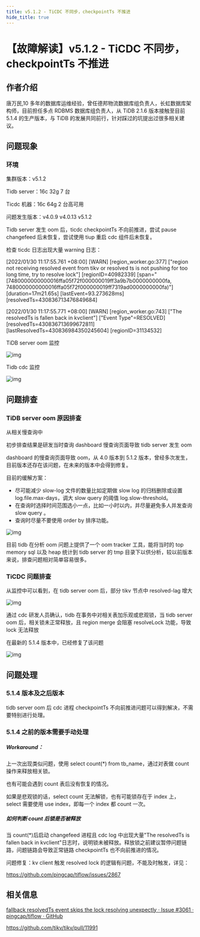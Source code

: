 ```yaml
---
title: v5.1.2 - TiCDC 不同步，checkpointTs 不推进
hide_title: true
---
```


# 【故障解读】v5.1.2 - TiCDC 不同步，checkpointTs 不推进

## 作者介绍

唐万民,10 多年的数据库运维经验，曾任德邦物流数据库组负责人，长虹数据库架构师，目前担任多点 RDBMS 数据库组负责人，从 TiDB 2.1.6 版本接触至目前 5.1.4 的生产版本，与 TiDB 的发展共同前行，针对踩过的坑提出过很多相关建议。

## 问题现象

### 环境

集群版本：v5.1.2

Tidb server：16c 32g 7 台

Ticdc 机器：16c 64g 2 台高可用

问题发生版本：v4.0.9 v4.0.13 v5.1.2

Tidb server 发生 oom 后，ticdc checkpointTs 不向前推进，尝试 pause changefeed 后未恢复，尝试使用 tiup 重启 cdc 组件后未恢复。

检查 ticdc 日志出现大量 warning 日志：

[2022/01/30 11:17:55.761 +08:00] [WARN] [region_worker.go:377] ["region not receiving resolved event from tikv or resolved ts is not pushing for too long time, try to resolve lock"] [regionID=40982339] [span="[7480000000000016ffa05f72f000000019ff3a9b7b0000000000fa, 7480000000000016ffa05f72f000000019ff7319ad0000000000fa)"] [duration=17m21.65s] [lastEvent=93.273628ms] [resolvedTs=430836713476849684]

[2022/01/30 11:17:55.771 +08:00] [WARN] [region_worker.go:743] ["The resolvedTs is fallen back in kvclient"] ["Event Type"=RESOLVED] [resolvedTs=430836713699672811] [lastResolvedTs=430836984350245604] [regionID=31134532]

TiDB server oom 监控

![img](https://pingcap.feishu.cn/space/api/box/stream/download/asynccode/?code=NjQ4OTJiYWM2NjdiYzg1Y2M2ZDdlMjk3ZDIyMGVmYzBfcUJ0YlJvRFExUEJwRnE2MzN3TUdIZW5uUlM3eDFLRzdfVG9rZW46Ym94Y25LajFxUFhiNXBBSGdXVHQ2NTJqbW9iXzE2NTAxNjM4NjU6MTY1MDE2NzQ2NV9WNA)

Tidb cdc 监控

![img](https://pingcap.feishu.cn/space/api/box/stream/download/asynccode/?code=NGM1NTk5NzJhMGY5YmE1ZWU5OGRlYzIyM2M2ODkwNWVfOTdieDg2UTZQdjEzUURNbkQwd1hsZnBKSE1WY0hJaUZfVG9rZW46Ym94Y252OENzelRJZlJZWGx0TjJTcWlKTXJiXzE2NTAxNjM4NjU6MTY1MDE2NzQ2NV9WNA)

## 问题排查

### TiDB server oom 原因排查

从相关慢查询中

初步排查结果是研发当时查询 dashboard 慢查询页面导致 tidb server 发生 oom

dashboard 的慢查询页面导致 oom，从 4.0 版本到 5.1.2 版本，曾经多次发生，目前版本还存在该问题，在未来的版本中会得到修复。

目前的缓解方案：

- 尽可能减少 slow-log 文件的数量比如定期做 slow log 的归档删除或设置 log.file.max-days，调大 slow query 的阈值 log.slow-threshold。
- 在查询时选择时间范围选小一点，比如一小时以内，并尽量避免多人并发查询 slow query 。
- 查询时尽量不要使用 order by 排序功能。

![img](https://pingcap.feishu.cn/space/api/box/stream/download/asynccode/?code=MTgxYjczMmNkZGYxOWZmMDYzY2Y4YWMwNmI5NjAxMTNfUkNuTlVaWk84RmVGeEVIeVBHV0VaNGlHQnlBQkJWQUpfVG9rZW46Ym94Y25Mdjd2NmdVQ3I4M284aHN3TFBxb1RjXzE2NTAxNjM4NjU6MTY1MDE2NzQ2NV9WNA)

目前 tidb 在分析 oom 问题上提供了一个 oom tracker 工具，能将当时的 top memory sql 以及 heap 统计到 tidb server 的 tmp 目录下以供分析，较以前版本来说，排查问题相对简单容易很多。

### TiCDC 问题排查

从监控中可以看到，在 tidb server oom 后，部分 tikv 节点中 resolved-lag 增大

![img](https://pingcap.feishu.cn/space/api/box/stream/download/asynccode/?code=NjcyMWM3NGUzNjA5MTA2NmM0ZjQ4NDMyODc0MDVlZTJfTkVVbkZpcXVIWnN1TXBVNW1HUUdtaTFQZWhaSFFVYnZfVG9rZW46Ym94Y25ZOVpPb0E5c0pYWDJWcjZENERXbGlnXzE2NTAxNjM4NjU6MTY1MDE2NzQ2NV9WNA)

通过 cdc 研发人员确认，tidb 在事务中对相关表加乐观或悲观锁，当 tidb server oom 后，相关锁未正常释放，且 region merge 会阻塞 resolveLock 功能，导致 lock 无法释放

在最新的 5.1.4 版本中，已经修复了该问题

![img](https://pingcap.feishu.cn/space/api/box/stream/download/asynccode/?code=NzI5Yjk0ZDJlZWVhNzYzY2JjNmYyNDU1ZTE5ZThjOGJfUXJWd1dEUHh5Tm45M1BWMTFqQm1kVEdNSDlZdlhIMGJfVG9rZW46Ym94Y25pRUtUc2NPQjN5Vmh2NlVhcEJBUFdiXzE2NTAxNjM4NjU6MTY1MDE2NzQ2NV9WNA)

## 问题处理

### 5.1.4 版本及之后版本

tidb server oom 后 cdc 进程 checkpointTs 不向前推进问题可以得到解决，不需要特别进行处理。

### 5.1.4 之前的版本需要手动处理

##### Workaround：

上一次出现类似问题，使用 select count(\*) from tb_name，通过对表做 count 操作来释放相关锁。

也有可能会遇到 count 表后没有恢复的情况。

如果是悲观锁的话，select count 无法解锁，也有可能锁存在于 index 上，select 需要使用 use index，即每一个 index 都 count 一次。

##### 如何判断 count 后锁是否被释放

当 count(\*)后启动 changefeed 进程且 cdc log 中出现大量"The resolvedTs is fallen back in kvclient"日志时，说明锁未被释放。释放锁之前建议暂停问题链路，问题链路会导致正常链路 checkpointTs 也不向前推进的情况。

问题修复：kv client 触发 resolved lock 的逻辑有问题，不能及时触发，详见：

https://github.com/pingcap/tiflow/issues/2867

## 相关信息

[fallback resolvedTs event skips the lock resolving unexpectly · Issue #3061 · pingcap/tiflow · GitHub](https://github.com/pingcap/tiflow/issues/3061)

https://github.com/tikv/tikv/pull/11991
